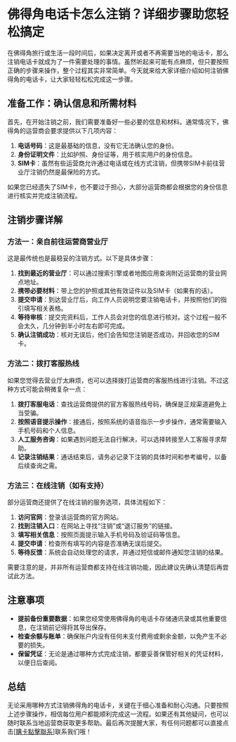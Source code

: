 # 佛得角电话卡怎么注销？详细步骤助您轻松搞定

在佛得角旅行或生活一段时间后，如果决定离开或者不再需要当地的电话卡，那么注销电话卡就成为了一件需要处理的事情。虽然听起来可能有点麻烦，但只要按照正确的步骤来操作，整个过程其实非常简单。今天就来给大家详细介绍如何注销佛得角的电话卡，让大家轻轻松松完成这一步骤。

## 准备工作：确认信息和所需材料

首先，在开始注销之前，我们需要准备好一些必要的信息和材料。通常情况下，佛得角的运营商会要求提供以下几项内容：

1. **电话号码**：这是最基础的信息，没有它无法确认您的身份。
2. **身份证明文件**：比如护照、身份证等，用于核实用户的身份信息。
3. **SIM卡**：虽然有些运营商允许通过电话或在线方式注销，但携带SIM卡前往营业厅注销仍然是最保险的方式。

如果您已经遗失了SIM卡，也不要过于担心，大部分运营商都会根据您的身份信息进行核实并完成注销流程。

## 注销步骤详解

### 方法一：亲自前往运营商营业厅

这是最传统也是最稳妥的注销方式。以下是具体步骤：

1. **找到最近的营业厅**：可以通过搜索引擎或者地图应用查询附近运营商的营业网点地址。
2. **携带必要材料**：带上您的护照或其他有效证件以及SIM卡（如果有的话）。
3. **提交申请**：到达营业厅后，向工作人员说明您要注销电话卡，并按照他们的指引填写相关表格。
4. **等待审核**：提交完资料后，工作人员会对您的信息进行核对。这个过程一般不会太久，几分钟到半小时左右即可完成。
5. **确认注销成功**：核对无误后，他们会告知您注销是否成功，并回收您的SIM卡。

### 方法二：拨打客服热线

如果您觉得去营业厅太麻烦，也可以选择拨打运营商的客服热线进行注销。不过这种方式可能会稍微复杂一点：

1. **拨打客服电话**：查找运营商提供的官方客服热线号码，确保是正规渠道避免上当受骗。
2. **按照语音提示操作**：接通后，按照系统的语音指示一步步操作，通常需要输入手机号码和个人信息。
3. **人工服务咨询**：如果遇到问题无法自行解决，可以选择转接至人工客服寻求帮助。
4. **记录注销结果**：通话结束后，请务必记录下注销的具体时间和参考编号，以备后续查询之需。

### 方法三：在线注销（如有支持）

部分运营商还提供了在线注销的服务选项，具体流程如下：

1. **访问官网**：登录该运营商的官方网站。
2. **找到注销入口**：在网站上寻找“注销”或“退订服务”的链接。
3. **填写相关信息**：按照页面提示输入手机号码及验证码等信息。
4. **提交申请**：检查所有填写的内容是否准确无误后提交。
5. **等待反馈**：系统会自动处理您的请求，并通过短信或邮件通知您注销的结果。

需要注意的是，并非所有运营商都支持在线注销功能，因此建议先确认清楚后再尝试此方法。

## 注意事项

- **提前备份重要数据**：如果您经常使用佛得角的电话卡存储通讯录或其他重要信息，在注销前记得将其导出保存。
- **检查余额与账单**：确保账户内没有任何未支付费用或剩余金额，以免产生不必要的损失。
- **保留凭证**：无论是通过哪种方式完成注销，都要妥善保管好相关的凭证材料，以便日后查阅。

## 总结

无论采用哪种方式注销佛得角的电话卡，关键在于细心准备和耐心沟通。只要按照上述步骤操作，相信每位用户都能顺利完成这一流程。如果还有其他疑问，也可以随时联系当地运营商获取更多帮助。最后再次提醒大家，有任何问题都可以直接点击[[購卡點擊聯系](https://t.me/s/esim1088)]联系我们哦！